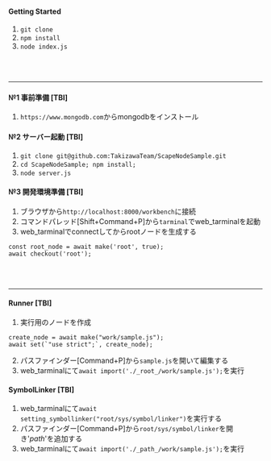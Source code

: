 #### Getting Started
1. `git clone`
2. `npm install`
3. `node index.js`

<br>
<br>

---

#### №1 事前準備 [TBI]
1. `https://www.mongodb.com`からmongodbをインストール

#### №2 サーバー起動 [TBI]
1. `git clone git@github.com:TakizawaTeam/ScapeNodeSample.git`
2. `cd ScapeNodeSample; npm install;`
3. `node server.js`

#### №3 開発環境準備 [TBI]
1. ブラウザから`http://localhost:8000/workbench`に接続
2. コマンドパレッド[Shift+Command+P]から`tarminal`でweb_tarminalを起動
3. web_tarminalでconnectしてからrootノードを生成する
```
const root_node = await make('root', true);
await checkout('root');
```

<br>
<br>

---

#### Runner [TBI]
1. 実行用のノードを作成
```
create_node = await make("work/sample.js");
await set(`"use strict";`, create_node);
```
2. パスファインダー[Command+P]から`sample.js`を開いて編集する
3. web_tarminalにて`await import('./_root_/work/sample.js');`を実行

#### SymbolLinker [TBI]
1. web_tarminalにて`await setting_symbollinker("root/sys/symbol/linker")`を実行する
2. パスファインダー[Command+P]から`root/sys/symbol/linker`を開き'_path_'を追加する
3. web_tarminalにて`await import('./_path_/work/sample.js');`を実行
